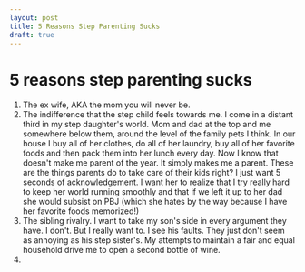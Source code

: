 ```yaml
---
layout: post
title: 5 Reasons Step Parenting Sucks
draft: true
---
```

# 5 reasons step parenting sucks
1. The ex wife, AKA the mom you will never be. 
2. The indifference that the step child feels towards me. I come in a distant third in my step daughter's world. Mom and dad at the top and me somewhere below them, around the level of the family pets I think. In our house I buy all of her clothes, do all of her laundry, buy all of her favorite foods and then pack them into her lunch every day. Now I know that doesn't make me parent of the year. It simply makes me a parent. These are the things parents do to take care of their kids right?  I just want 5 seconds of acknowledgement.  I want her to realize that I try really hard to keep her world running smoothly and that if we left it up to her dad she would subsist on PBJ (which she hates by the way because I have her favorite foods memorized!)
3. The sibling rivalry. I want to take my son's side in every argument they have. I don't. But I really want to. I see his faults. They just don't seem as annoying as his step sister's. My attempts to maintain a fair and equal household drive me to open a second bottle of wine.
4. 
